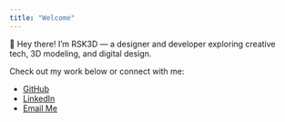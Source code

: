 ```yaml
---
title: "Welcome"
---
```


👋 Hey there! I’m RSK3D — a designer and developer exploring creative tech, 3D modeling, and digital design.

Check out my work below or connect with me:
- [GitHub](https://github.com/yourname)
- [LinkedIn](https://linkedin.com/in/yourname)
- [Email Me](mailto:you@rsk3d.com)
